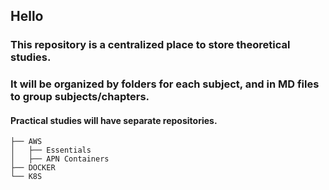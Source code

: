## Hello

### This repository is a centralized place to store theoretical studies.
### It will be organized by folders for each subject, and in MD files to group subjects/chapters.
#### Practical studies will have separate repositories.

```
├── AWS
│   ├── Essentials
│   ├── APN Containers
├── DOCKER
└── K8S
```

